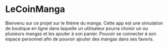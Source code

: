 # LeCoinManga

Bienvenu sur ce projet sur le thème du manga. Cette app est une simulation de boutique en ligne dans laquelle un utilisateur pourra choisir un ou plusieurs mangas et les ajouter à son panier. Pouvoir se connecter à son espace personnel afin de pouvoir ajouter des mangas dans ses favoris.
